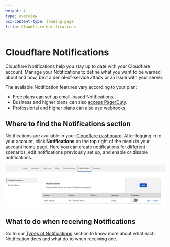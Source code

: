 ```yaml
---
weight: 4
type: overview
pcx-content-type: landing-page
title: Cloudflare Notifications
---
```


<ContentColumn>

# Cloudflare Notifications

Cloudflare Notifications help you stay up to date with your Cloudflare account. Manage your Notifications to define what you want to be warned about and how, be it a denial-of-service attack or an issue with your server.

The available Notification features vary according to your plan:

*   Free plans can set up email-based Notifications.
*   Business and higher plans can also [access PagerDuty](/fundamentals/notifications/create-notifications/create-pagerduty/).
*   Professional and higher plans can also [use webhooks](/fundamentals/notifications/create-notifications/configure-webhooks/).

## Where to find the Notifications section

Notifications are available in your [Cloudflare dashboard](https://dash.cloudflare.com/login). After logging in to your account, click **Notifications** on the top right of the menu in your account home page. Here you can create notifications for different scenarios, edit notifications previously set up, and enable or disable notifications.

![Where to find the Notifications section](../static/images/notifications/where-to-find.png)

## What to do when receiving Notifications

Go to our [Types of Notifications](/fundamentals/notification-available/) section to know more about what each Notification does and what do to when receiving one.

</ContentColumn>
